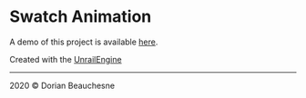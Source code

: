 # Swatch Animation

A demo of this project is available [here](https://d0rianb.github.io/SwatchDemo/).

Created with the [UnrailEngine](https://github.com/d0rianb/UnrailEngine)

* * *

2020 &copy; Dorian Beauchesne
